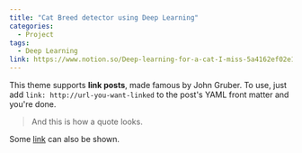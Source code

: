 ```yaml
---
title: "Cat Breed detector using Deep Learning"
categories:
  - Project
tags:
  - Deep Learning
link: https://www.notion.so/Deep-learning-for-a-cat-I-miss-5a4162ef02e1464992f733d578a61ed6
---
```


This theme supports **link posts**, made famous by John Gruber. To use, just add `link: http://url-you-want-linked` to the post's YAML front matter and you're done.

> And this is how a quote looks.

Some [link](#) can also be shown.